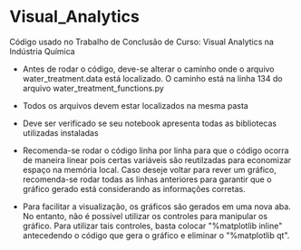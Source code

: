 # Visual_Analytics
Código usado no Trabalho de Conclusão de Curso: Visual Analytics na Indústria Química

- Antes de rodar o código, deve-se alterar o caminho onde o arquivo water_treatment.data está localizado. O caminho está na linha 134 do arquivo 
water_treatment_functions.py  

- Todos os arquivos devem estar localizados na mesma pasta

- Deve ser verificado se seu notebook apresenta todas as bibliotecas utilizadas instaladas

- Recomenda-se rodar o código linha por linha para que o código ocorra de maneira linear pois certas variáveis são reutilzadas para economizar espaço na memória local. 
Caso deseje voltar para rever um gráfico, recomenda-se rodar todas as linhas anteriores para garantir que o gráfico gerado está considerando as informações corretas. 

- Para facilitar a visualização, os gráficos são gerados em uma nova aba. No entanto, não é possível utilizar os controles para manipular os gráfico. Para utilizar tais controles, basta colocar "%matplotlib inline" antecedendo o código que gera o gráfico e eliminar o "%matplotlib qt".  
